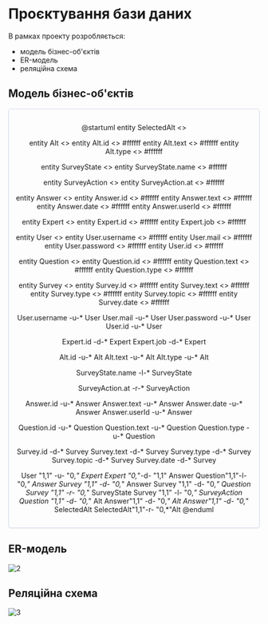 # Проєктування бази даних

В рамках проекту розробляється: 
- модель бізнес-об'єктів 
- ER-модель
- реляційна схема

## Модель бізнес-об'єктів 
<center style="
    border-radius:4px;
    border: 1px solid #cfd7e6;
    box-shadow: 0 1px 3px 0 rgba(89,105,129,.05), 0 1px 1px 0 rgba(0,0,0,.025);
    padding: 1em;"
>

@startuml
entity SelectedAlt <<ENTITY>>

  entity Alt <<ENTITY>>
  entity Alt.id <<NUMBER>> #ffffff
  entity Alt.text <<TEXT>> #ffffff
  entity Alt.type <<TEXT>> #ffffff

  entity SurveyState <<ENTITY>>
  entity SurveyState.name <<TEXT>> #ffffff

  entity SurveyAction <<ENTITY>>
  entity SurveyAction.at <<DATE>> #ffffff

  entity Answer <<ENTITY>>
  entity Answer.id <<NUMBER>> #ffffff
  entity Answer.text <<TEXT>> #ffffff
  entity Answer.date <<DATE>> #ffffff
  entity Answer.userId <<NUMBER>> #ffffff
  
  entity Expert <<ENTITY>>
  entity Expert.id <<NUMBER>> #ffffff
  entity Expert.job <<TEXT>> #ffffff
  
  entity User <<ENTITY>>
  entity User.username <<TEXT>> #ffffff
  entity User.mail <<TEXT>> #ffffff
  entity User.password <<TEXT>> #ffffff
  entity User.id <<NUMBER>> #ffffff

  entity Question <<ENTITY>>
  entity Question.id <<NUMBER>> #ffffff
  entity Question.text <<TEXT>> #ffffff
  entity Question.type <<TEXT>> #ffffff

  entity Survey <<ENTITY>>
  entity Survey.id <<NUMBER>> #ffffff
  entity Survey.text <<TEXT>> #ffffff
  entity Survey.type <<TEXT>> #ffffff
  entity Survey.topic <<TEXT>> #ffffff
  entity Survey.date <<DATE>> #ffffff
  
  User.username -u-* User
  User.mail -u-* User
  User.password -u-* User
  User.id -u-* User

  Expert.id -d-* Expert
  Expert.job -d-* Expert

  Alt.id -u-* Alt
  Alt.text -u-* Alt
  Alt.type -u-* Alt

  SurveyState.name -l-* SurveyState

  SurveyAction.at -r-* SurveyAction

  Answer.id -u-* Answer
  Answer.text -u-* Answer
  Answer.date -u-* Answer
  Answer.userId -u-* Answer
  
  Question.id -u-* Question
  Question.text -u-* Question
  Question.type -u-* Question

  Survey.id -d-* Survey
  Survey.text -d-* Survey
  Survey.type -d-* Survey
  Survey.topic -d-* Survey
  Survey.date -d-* Survey


  User "1,1" -u- "0,*" Expert
  Expert "0,*"-d- "1,1" Answer
  Question"1,1"-l- "0,*" Answer
  Survey "1,1" -d- "0,*" Answer
  Survey "1,1" -d- "0,*" Question
  Survey "1,1" -r- "0,*" SurveyState
  Survey "1,1" -l- "0,*" SurveyAction
  Question "1,1" -d- "0,*" Alt
  Answer"1,1" -d- "0,*" Alt
  Answer"1,1" -d- "0,*" SelectedAlt
  SelectedAlt"1,1"-r- "0,*"Alt
@enduml

</center>

## ER-модель
![2](https://www.planttext.com/api/plantuml/img/VLB13e8m3Btp5Gr78ubU2J6Qo84BYN4cUfpImumCmZgL6FxT2KuW88Scw_Rw-lhMjI9Ua4vlZWE0aWILS51OA0Y2C6OHEwrMy39l02BnevZLH_r1I9wYpy9ZSvLoSRDPPQAb2vyv5jGb7F1Ti_DuxLuNTomdQmcVrCgWCk-8eYmNbpPDEA6_tR1mq6UdKP78v7IdFdUdRzLnRoFLOzI_ZsbHo_Pt1AEIzrIQiAJkOWup5ppjWRkSmzAr3arYVjCPb7Lq6lNZQfvgL5Fm_Ks3iVywPAeNg9x5g5-ZJCn-lG40)

## Реляційна схема
![3](https://github.com/readme-experts/expert-surveys/blob/lab5/src/img/eer.png)
